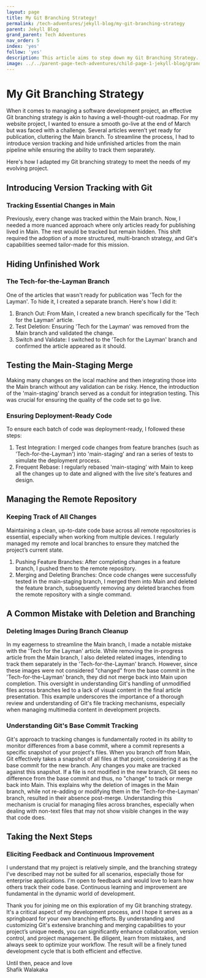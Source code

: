 ```yaml
---
layout: page
title: My Git Branching Strategy!
permalink: /tech-adventures/jekyll-blog/my-git-branching-strategy
parent: Jekyll Blog
grand_parent: Tech Adventures
nav_order: 5
index: 'yes'
follow: 'yes'
description: This article aims to step down my Git Branching Strategy. For your comments and feedback to see if this is applicable or if it can be improved!
image: ../../parent-page-tech-adventures/child-page-1-jekyll-blog/grandchild-page-4-feeling-responsive-template/image-jekyll-blog-feeling-responsive-template.png
---
```


<!-----



Conversion time: 0.313 seconds.


Using this Markdown file:

1. Paste this output into your source file.
2. See the notes and action items below regarding this conversion run.
3. Check the rendered output (headings, lists, code blocks, tables) for proper
   formatting and use a linkchecker before you publish this page.

Conversion notes:

* Docs to Markdown version 1.0β35
* Wed Apr 17 2024 09:01:55 GMT-0700 (PDT)
* Source doc: Untitled document
----->



# **My Git Branching Strategy**

When it comes to managing a software development project, an effective Git branching strategy is akin to having a well-thought-out roadmap. For my website project, I wanted to ensure a smooth go-live at the end of March but was faced with a challenge. Several articles weren’t yet ready for publication, cluttering the Main branch. To streamline the process, I had to introduce version tracking and hide unfinished articles from the main pipeline while ensuring the ability to track them separately.

Here's how I adapted my Git branching strategy to meet the needs of my evolving project.


## **Introducing Version Tracking with Git**


### **Tracking Essential Changes in Main**

Previously, every change was tracked within the Main branch. Now, I needed a more nuanced approach where only articles ready for publishing lived in Main. The rest would be tracked but remain hidden. This shift required the adoption of a more structured, multi-branch strategy, and Git's capabilities seemed tailor-made for this mission.


## **Hiding Unfinished Work**


### **The Tech-for-the-Layman Branch**

One of the articles that wasn't ready for publication was 'Tech for the Layman'. To hide it, I created a separate branch. Here's how I did it:



1. Branch Out: From Main, I created a new branch specifically for the 'Tech for the Layman' article.
2. Test Deletion: Ensuring 'Tech for the Layman' was removed from the Main branch and validated the change.
3. Switch and Validate: I switched to the 'Tech for the Layman' branch and confirmed the article appeared as it should.


## **Testing the Main-Staging Merge**

Making many changes on the local machine and then integrating those into the Main branch without any validation can be risky. Hence, the introduction of the 'main-staging' branch served as a conduit for integration testing. This was crucial for ensuring the quality of the code set to go live.


### **Ensuring Deployment-Ready Code**

To ensure each batch of code was deployment-ready, I followed these steps:



1. Test Integration: I merged code changes from feature branches (such as 'Tech-for-the-Layman') into 'main-staging' and ran a series of tests to simulate the deployment process.
2. Frequent Rebase: I regularly rebased 'main-staging' with Main to keep all the changes up to date and aligned with the live site's features and design.


## **Managing the Remote Repository**


### **Keeping Track of All Changes**

Maintaining a clean, up-to-date code base across all remote repositories is essential, especially when working from multiple devices. I regularly managed my remote and local branches to ensure they matched the project’s current state.



1. Pushing Feature Branches: After completing changes in a feature branch, I pushed them to the remote repository.
2. Merging and Deleting Branches: Once code changes were successfully tested in the main-staging branch, I merged them into Main and deleted the feature branch, subsequently removing any deleted branches from the remote repository with a single command.


## **A Common Mistake with Deletion and Branching**


### **Deleting Images During Branch Cleanup**

In my eagerness to streamline the Main branch, I made a notable mistake with the 'Tech for the Layman' article. While removing the in-progress article from the Main branch, I also deleted related images, intending to track them separately in the 'Tech-for-the-Layman' branch. However, since these images were not considered "changed" from the base commit in the 'Tech-for-the-Layman' branch, they did not merge back into Main upon completion. This oversight in understanding Git's handling of unmodified files across branches led to a lack of visual content in the final article presentation. This example underscores the importance of a thorough review and understanding of Git's file tracking mechanisms, especially when managing multimedia content in development projects.


### **Understanding Git's Base Commit Tracking**

Git's approach to tracking changes is fundamentally rooted in its ability to monitor differences from a base commit, where a commit represents a specific snapshot of your project's files. When you branch off from Main, Git effectively takes a snapshot of all files at that point, considering it as the base commit for the new branch. Any changes you make are tracked against this snapshot. If a file is not modified in the new branch, Git sees no difference from the base commit and thus, no "change" to track or merge back into Main. This explains why the deletion of images in the Main branch, while not re-adding or modifying them in the 'Tech-for-the-Layman' branch, resulted in their absence post-merge. Understanding this mechanism is crucial for managing files across branches, especially when dealing with non-text files that may not show visible changes in the way that code does.


## **Taking the Next Steps**


### **Eliciting Feedback and Continuous Improvement**

I understand that my project is relatively simple, and the branching strategy I've described may not be suited for all scenarios, especially those for enterprise applications. I'm open to feedback and would love to learn how others track their code base. Continuous learning and improvement are fundamental in the dynamic world of development.

Thank you for joining me on this exploration of my Git branching strategy. It's a critical aspect of my development process, and I hope it serves as a springboard for your own branching efforts. By understanding and customizing Git's extensive branching and merging capabilities to your project’s unique needs, you can significantly enhance collaboration, version control, and project management. Be diligent, learn from mistakes, and always seek to optimize your workflow. The result will be a finely tuned development cycle that is both efficient and effective.


Until then, peace and love <br>
Shafik Walakaka